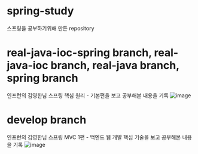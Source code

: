 # spring-study

스프링을 공부하기위해 만든 repository

# real-java-ioc-spring branch, real-java-ioc branch, real-java branch, spring branch
인프런의 김영한님 스프링 핵심 원리 - 기본편을 보고 공부해본 내용을 기록
![image](https://user-images.githubusercontent.com/52308702/126782711-a73495c6-cafc-407b-897b-1369c5d07bb0.png)

# develop branch
인프런의 김영한님 스프링 MVC 1편 - 백엔드 웹 개발 핵심 기술을 보고 공부해본 내용을 기록
![image](https://user-images.githubusercontent.com/52308702/126792283-96f8a61e-ede8-4e71-b5e3-df9d05e94651.png)

